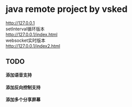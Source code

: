 

# java remote project by vsked

http://127.0.0.1  
setInterval循环版本  
http://127.0.0.1/index.html  
websocket实时版本  
http://127.0.0.1/index2.html  

## TODO 
#### 添加语音支持
#### 添加反向控制支持
#### 添加多个分享屏幕







